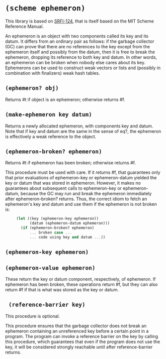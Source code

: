 # `(scheme ephemeron)`

This library is based on
[SRFI-124](https://srfi.schemers.org/srfi-124/), that is itself based
on the MIT Scheme Reference Manual.

 An ephemeron is an object with two components called its key and its
 datum. It differs from an ordinary pair as follows: if the garbage
 collector (GC) can prove that there are no references to the key
 except from the ephemeron itself and possibly from the datum, then it
 is free to break the ephemeron, dropping its reference to both key
 and datum. In other words, an ephemeron can be broken when nobody
 else cares about its key. Ephemerons can be used to construct weak
 vectors or lists and (possibly in combination with finalizers) weak
 hash tables.

## `(ephemeron? obj)`

Returns #t if object is an ephemeron; otherwise returns #f.

## `(make-ephemeron key datum)`

Returns a newly allocated ephemeron, with components key and
datum. Note that if key and datum are the same in the sense of eq?,
the ephemeron is effectively a weak reference to the object.

## `(ephemeron-broken? ephemeron)`

Returns #t if ephemeron has been broken; otherwise returns #f.

This procedure must be used with care. If it returns #f, that
guarantees only that prior evaluations of ephemeron-key or
ephemeron-datum yielded the key or datum that was stored in
ephemeron. However, it makes no guarantees about subsequent calls to
ephemeron-key or ephemeron-datum, because the GC may run and break the
ephemeron immediately after ephemeron-broken? returns. Thus, the
correct idiom to fetch an ephemeron's key and datum and use them if
the ephemeron is not broken is:

```scheme
     (let ((key (ephemeron-key ephemeron))
           (datum (ephemeron-datum ephemeron)))
       (if (ephemeron-broken? ephemeron)
           ... broken case ...
           ... code using key and datum ...))
```

## `(ephemeron-key ephemeron)`

## `(ephemeron-value ephemeron)`

These return the key or datum component, respectively, of
ephemeron. If ephemeron has been broken, these operations return #f,
but they can also return #f if that is what was stored as the key or
datum.

## ` (reference-barrier key)`

This procedure is optional.

This procedure ensures that the garbage collector does not break an
ephemeron containing an unreferenced key before a certain point in a
program. The program can invoke a reference barrier on the key by
calling this procedure, which guarantees that even if the program does
not use the key, it will be considered strongly reachable until after
reference-barrier returns.

